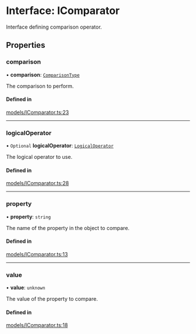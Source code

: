 # Interface: IComparator

Interface defining comparison operator.

## Properties

### comparison

• **comparison**: [`ComparisonType`](../enums/ComparisonType.md)

The comparison to perform.

#### Defined in

[models/IComparator.ts:23](https://github.com/gtscio/framework/blob/e3dfdc9/packages/entity/src/models/IComparator.ts#L23)

___

### logicalOperator

• `Optional` **logicalOperator**: [`LogicalOperator`](../enums/LogicalOperator.md)

The logical operator to use.

#### Defined in

[models/IComparator.ts:28](https://github.com/gtscio/framework/blob/e3dfdc9/packages/entity/src/models/IComparator.ts#L28)

___

### property

• **property**: `string`

The name of the property in the object to compare.

#### Defined in

[models/IComparator.ts:13](https://github.com/gtscio/framework/blob/e3dfdc9/packages/entity/src/models/IComparator.ts#L13)

___

### value

• **value**: `unknown`

The value of the property to compare.

#### Defined in

[models/IComparator.ts:18](https://github.com/gtscio/framework/blob/e3dfdc9/packages/entity/src/models/IComparator.ts#L18)
